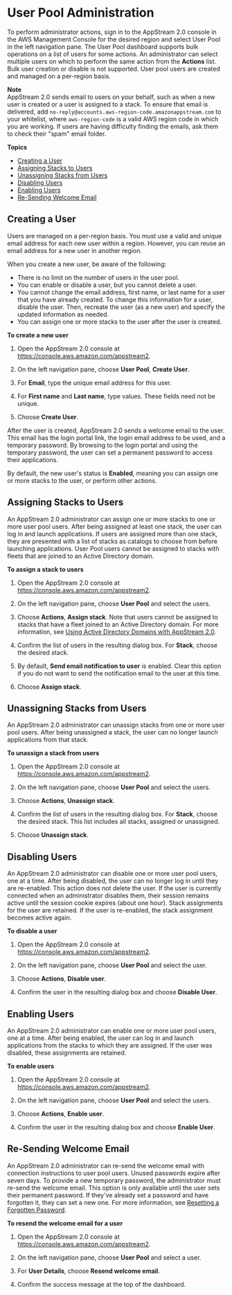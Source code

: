 # User Pool Administration<a name="user-pool-admin"></a>

To perform administrator actions, sign in to the AppStream 2\.0 console in the AWS Management Console for the desired region and select User Pool in the left navigation pane\. The User Pool dashboard supports bulk operations on a list of users for some actions\. An administrator can select multiple users on which to perform the same action from the **Actions** list\. Bulk user creation or disable is not supported\. User pool users are created and managed on a per\-region basis\.

**Note**  
AppStream 2\.0 sends email to users on your behalf, such as when a new user is created or a user is assigned to a stack\. To ensure that email is delivered, add `no-reply@accounts.aws-region-code.amazonappstream.com` to your whitelist, where `aws-region-code` is a valid AWS region code in which you are working\. If users are having difficulty finding the emails, ask them to check their "spam" email folder\.

**Topics**
+ [Creating a User](#user-pool-admin-create)
+ [Assigning Stacks to Users](#user-pool-admin-assigning)
+ [Unassigning Stacks from Users](#user-pool-admin-unassigning)
+ [Disabling Users](#user-pool-admin-disabling)
+ [Enabling Users](#user-pool-admin-enabling)
+ [Re\-Sending Welcome Email](#user-pool-admin-email)

## Creating a User<a name="user-pool-admin-create"></a>

Users are managed on a per\-region basis\. You must use a valid and unique email address for each new user within a region\. However, you can reuse an email address for a new user in another region\.

When you create a new user, be aware of the following:
+ There is no limit on the number of users in the user pool\. 
+ You can enable or disable a user, but you cannot delete a user\.
+ You cannot change the email address, first name, or last name for a user that you have already created\. To change this information for a user, disable the user\. Then, recreate the user \(as a new user\) and specify the updated information as needed\. 
+ You can assign one or more stacks to the user after the user is created\.

**To create a new user**

1. Open the AppStream 2\.0 console at [https://console\.aws\.amazon\.com/appstream2](https://console.aws.amazon.com/appstream2)\.

1. On the left navigation pane, choose **User Pool**, **Create User**\.

1. For **Email**, type the unique email address for this user\.

1. For **First name** and **Last name**, type values\. These fields need not be unique\.

1. Choose **Create User**\.

After the user is created, AppStream 2\.0 sends a welcome email to the user\. This email has the login portal link, the login email address to be used, and a temporary password\. By browsing to the login portal and using the temporary password, the user can set a permanent password to access their applications\. 

By default, the new user's status is **Enabled**, meaning you can assign one or more stacks to the user, or perform other actions\.

## Assigning Stacks to Users<a name="user-pool-admin-assigning"></a>

An AppStream 2\.0 administrator can assign one or more stacks to one or more user pool users\. After being assigned at least one stack, the user can log in and launch applications\. If users are assigned more than one stack, they are presented with a list of stacks as catalogs to choose from before launching applications\. User Pool users cannot be assigned to stacks with fleets that are joined to an Active Directory domain\.

**To assign a stack to users**

1. Open the AppStream 2\.0 console at [https://console\.aws\.amazon\.com/appstream2](https://console.aws.amazon.com/appstream2)\.

1. On the left navigation pane, choose **User Pool** and select the users\.

1. Choose **Actions**, **Assign stack**\. Note that users cannot be assigned to stacks that have a fleet joined to an Active Directory domain\. For more information, see [Using Active Directory Domains with AppStream 2\.0](active-directory.md)\.

1. Confirm the list of users in the resulting dialog box\. For **Stack**, choose the desired stack\.

1. By default, **Send email notification to user** is enabled\. Clear this option if you do not want to send the notification email to the user at this time\.

1. Choose **Assign stack**\.

## Unassigning Stacks from Users<a name="user-pool-admin-unassigning"></a>

An AppStream 2\.0 administrator can unassign stacks from one or more user pool users\. After being unassigned a stack, the user can no longer launch applications from that stack\.

**To unassign a stack from users**

1. Open the AppStream 2\.0 console at [https://console\.aws\.amazon\.com/appstream2](https://console.aws.amazon.com/appstream2)\.

1. On the left navigation pane, choose **User Pool** and select the users\.

1. Choose **Actions**, **Unassign stack**\.

1. Confirm the list of users in the resulting dialog box\. For **Stack**, choose the desired stack\. This list includes all stacks, assigned or unassigned\.

1. Choose **Unassign stack**\.

## Disabling Users<a name="user-pool-admin-disabling"></a>

An AppStream 2\.0 administrator can disable one or more user pool users, one at a time\. After being disabled, the user can no longer log in until they are re\-enabled\. This action does not delete the user\. If the user is currently connected when an administrator disables them, their session remains active until the session cookie expires \(about one hour\)\. Stack assignments for the user are retained\. If the user is re\-enabled, the stack assignment becomes active again\.

**To disable a user**

1. Open the AppStream 2\.0 console at [https://console\.aws\.amazon\.com/appstream2](https://console.aws.amazon.com/appstream2)\.

1. On the left navigation pane, choose **User Pool** and select the user\.

1. Choose **Actions**, **Disable user**\.

1. Confirm the user in the resulting dialog box and choose **Disable User**\.

## Enabling Users<a name="user-pool-admin-enabling"></a>

An AppStream 2\.0 administrator can enable one or more user pool users, one at a time\. After being enabled, the user can log in and launch applications from the stacks to which they are assigned\. If the user was disabled, these assignments are retained\.

**To enable users**

1. Open the AppStream 2\.0 console at [https://console\.aws\.amazon\.com/appstream2](https://console.aws.amazon.com/appstream2)\.

1. On the left navigation pane, choose **User Pool** and select the users\.

1. Choose **Actions**, **Enable user**\.

1. Confirm the user in the resulting dialog box and choose **Enable User**\.

## Re\-Sending Welcome Email<a name="user-pool-admin-email"></a>

An AppStream 2\.0 administrator can re\-send the welcome email with connection instructions to user pool users\. Unused passwords expire after seven days\. To provide a new temporary password, the administrator must re\-send the welcome email\. This option is only available until the user sets their permanent password\. If they've already set a password and have forgotten it, they can set a new one\. For more information, see [Resetting a Forgotten Password](user-pool.md#user-pool-end-user-reset-password)\.

**To resend the welcome email for a user**

1. Open the AppStream 2\.0 console at [https://console\.aws\.amazon\.com/appstream2](https://console.aws.amazon.com/appstream2)\.

1. On the left navigation pane, choose **User Pool** and select a user\.

1. For **User Details**, choose **Resend welcome email**\.

1. Confirm the success message at the top of the dashboard\.
